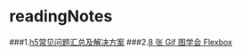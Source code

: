 # readingNotes
###1.[h5常见问题汇总及解决方案](https://github.com/FrontEndZQ/HTML5-FAQ)
###2.[8 张 Gif 图学会 Flexbox](https://zhuanlan.zhihu.com/p/25152672)
